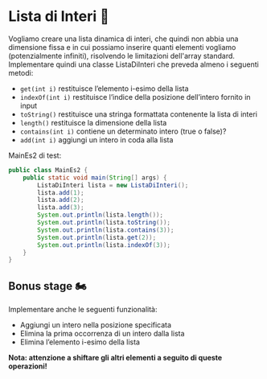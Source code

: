 # Lista di Interi 🛵

Vogliamo creare una lista dinamica di interi, che quindi non abbia una dimensione fissa e in cui possiamo inserire
quanti elementi vogliamo (potenzialmente infiniti), risolvendo le limitazioni dell'array standard.
Implementare quindi una classe ListaDiInteri che preveda almeno i seguenti metodi:
- `get(int i)` restituisce l’elemento i-esimo della lista
- `indexOf(int i)` restituisce l’indice della posizione dell’intero fornito in input
- `toString()` restituisce una stringa formattata contenente la lista di interi
- `length()` restituisce la dimensione della lista
- `contains(int i)` contiene un determinato intero (true o false)?
- `add(int i)` aggiungi un intero in coda alla lista

MainEs2 di test:

```java
public class MainEs2 {
    public static void main(String[] args) {
        ListaDiInteri lista = new ListaDiInteri();
        lista.add(1);
        lista.add(2);
        lista.add(3);
        System.out.println(lista.length());
        System.out.println(lista.toString());
        System.out.println(lista.contains(3));
        System.out.println(lista.get(2));
        System.out.println(lista.indexOf(3));
    }
}
```

## Bonus stage 🏍

Implementare anche le seguenti funzionalità:
- Aggiungi un intero nella posizione specificata
- Elimina la prima occorrenza di un intero dalla lista
- Elimina l’elemento i-esimo della lista

**Nota: attenzione a shiftare gli altri elementi a seguito di queste operazioni!**